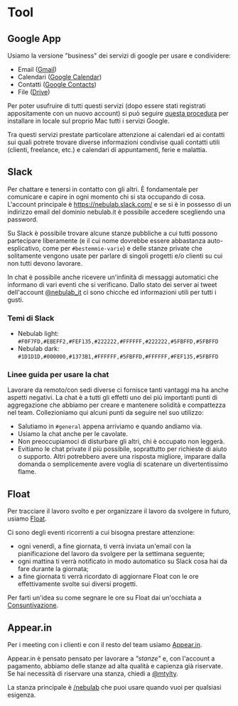 # Tool

## Google App

Usiamo la versione "business" dei servizi di google per usare e condividere:

* Email ([Gmail](https://mail.google.com))
* Calendari ([Google Calendar](https://www.google.com/calendar/))
* Contatti ([Google Contacts](https://www.google.com/contacts/))
* File ([Drive](https://drive.google.com))

Per poter usufruire di tutti questi servizi (dopo essere stati registrati appositamente con un nuovo
account) si può seguire [questa procedura](http://support.apple.com/kb/PH14276) per installare in
locale sul proprio Mac tutti i servizi Google.

Tra questi servizi prestate particolare attenzione ai calendari ed ai contatti sui quali potrete trovare diverse
informazioni condivise quali contatti utili (clienti, freelance, etc.) e calendari di appuntamenti,
ferie e malattia.

## Slack

Per chattare e tenersi in contatto con gli altri. È fondamentale per comunicare
e capire in ogni momento chi si sta occupando di cosa. L'account principale è
https://nebulab.slack.com/ e se si è in possesso di un indirizzo email del dominio nebulab.it è
possibile accedere scegliendo una password.

Su Slack è possibile trovare alcune stanze pubbliche a cui tutti possono partecipare liberamente (e
il cui nome dovrebbe essere abbastanza auto-esplicativo, come per `#bestemmie-varie`) e delle stanze
private che solitamente vengono usate per parlare di singoli progetti e/o clienti su cui non tutti
devono lavorare.

In chat è possibile anche ricevere un'infinità di messaggi automatici che informano di vari eventi
che si verificano. Dallo stato dei server ai tweet dell'account
[@nebulab_it](https://twitter.com/nebulab_it) ci sono chicche ed informazioni utili per tutti i
gusti.

### Temi di Slack

* Nebulab light: `#F0F7FD,#EBEFF2,#FEF135,#222222,#FFFFFF,#222222,#5FBFFD,#5FBFFD`
* Nebulab dark:  `#1D1D1D,#000000,#1373B1,#FFFFFF,#5FBFFD,#FFFFFF,#FEF135,#5FBFFD`

### Linee guida per usare la chat

Lavorare da remoto/con sedi diverse ci fornisce tanti vantaggi ma ha anche aspetti negativi. La chat
è a tutti gli effetti uno dei più importanti punti di aggregazione che abbiamo per creare e
mantenere solidità e compattezza nel team. Collezioniamo qui alcuni punti da seguire nel suo
utilizzo:

- Salutiamo in `#general` appena arriviamo e quando andiamo via.
- Usiamo la chat anche per le cavolate.
- Non preoccupiamoci di disturbare gli altri, chi è occupato non leggerà.
- Evitiamo le chat private il più possibile, soprattutto per richieste di aiuto o supporto. Altri
  potrebbero avere una risposta migliore, imparare dalla domanda o semplicemente avere voglia di
  scatenare un divertentissimo flame.

## Float

Per tracciare il lavoro svolto e per organizzare il lavoro da svolgere in futuro, usiamo
[Float](https://nebulab.float.com).

Ci sono degli eventi ricorrenti a cui bisogna prestare attenzione:

- ogni venerdì, a fine giornata, ti verrà inviata un'email con la pianificazione del lavoro da svolgere per la settimana seguente;
- ogni mattina ti verrà notificato in modo automatico su Slack cosa hai da fare durante la giornata;
- a fine giornata ti verrà ricordato di aggiornare Float con le ore effettivamente svolte sui
diversi progetti.

Per farti un'idea su come segnare le ore su Float dai un'occhiata a
[Consuntivazione]([Standard](https://github.com/nebulab/playbook/blob/master/lavorare-per-i-clienti/consuntivazione.md)).

## Appear.in

Per i meeting con i clienti e con il resto del team usiamo [Appear.in](https://appear.in/).

Appear.in è pensato pensato per lavorare a _"stanze"_ e, con l'account a pagamento,
abbiamo delle stanze ad alta qualità e capienza già riservate. Se hai necessità di
riservare una stanza, chiedi a [@mtylty](https://github.com/mtylty).

La stanza principale è [/nebulab](https://appear.in/nebulab) che puoi usare quando vuoi
per qualsiasi esigenza.
